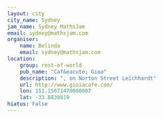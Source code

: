 ```yaml
---
layout: city                                           
city_name: Sydney                                                               
jam_name: Sydney MathsJam
email: sydney@mathsjam.com
organiser:
    name: Belinda
    email: sydney@mathsjam.com
location:
    group: rest-of-world
    pub_name: "Caf&eacute; Gioa"
    description: ", on Norton Street Leichhardt"
    url: http://www.gioiacafe.com/
    lon: 151.15671470000007
    lat: -33.8830819
hiatus: False
---
```

